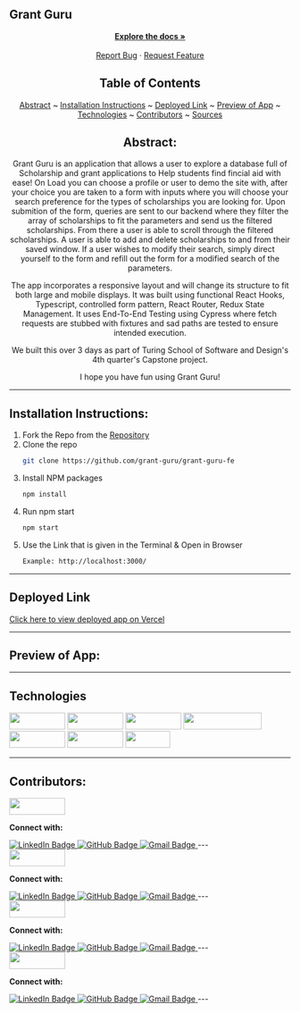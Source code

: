 ## Grant Guru
  <p align="center">
    <a href="https://github.com/grant-guru/grant-guru-fe"><strong>Explore the docs »</strong></a>
    <br />
    <br />
    <a href="https://github.com/grant-guru/grant-guru-fe/issues">Report Bug</a>
    ·
    <a href="https://github.com/grant-guru/grant-guru-fe/issues">Request Feature</a>
  </p>

</div>

<div align="center">

## Table of Contents

[Abstract](#abstract) ~
[Installation Instructions](#installation-instructions) ~
[Deployed Link](#deployed-link) ~
[Preview of App](#preview-of-app) ~
[Technologies](#technologies) ~
[Contributors](#contributors) ~
[Sources](#sources)

</div>

<div align="center">

## Abstract:

[//]: <> (Briefly describe what you built and its features. What problem is the app solving? How does this application solve that problem?)

Grant Guru  is an application that allows a user to explore a database full of Scholarship and grant applications to Help students find fincial aid with ease!  On Load you can choose a profile or user to demo the site with, after your choice you are taken to a form with inputs where you will choose your search preference for the types of scholarships you are looking for.  Upon submition of the form, queries are sent to our backend where they filter the array of scholarships to fit the parameters and send us the filtered scholarships.  From there a user is able to scroll through the filtered scholarships.  A user is able to add and delete scholarships to and from their saved window.  If a user wishes to modify their search, simply direct yourself to the form and refill out the form for a modified search of the parameters. 

The app incorporates a responsive layout and will change its structure to fit both large and mobile displays. It was built using functional React Hooks, Typescript, controlled form pattern, React Router, Redux State Management. It uses End-To-End Testing using Cypress where fetch requests are stubbed with fixtures and sad paths are tested to ensure intended execution. 

We built this over 3 days as part of Turing School of Software and Design's 4th quarter's Capstone project.

I hope you have fun using Grant Guru!

 
  
</div>

---

## Installation Instructions:

[//]: <> (What steps does a person have to take to get your app cloned down and running?)

1. Fork the Repo from the [Repository](https://github.com/grant-guru/grant-guru-fe)
2. Clone the repo
   ```sh
   git clone https://github.com/grant-guru/grant-guru-fe
   ```
3. Install NPM packages
   ```sh
   npm install
   ```
4. Run npm start
   ```sh
   npm start
   ```
5. Use the Link that is given in the Terminal & Open in Browser
   ```sh
   Example: http://localhost:3000/
   ```

---
  
## Deployed Link

[Click here to view deployed app on Vercel]()

---

## Preview of App:
[//]: <> (Provide ONE gif or screenshot of your application - choose the "coolest" piece of functionality to show off.)



  

---

## Technologies

<div>
  <img src="https://img.shields.io/badge/TS-Typescript-blue" width="100" height="30" >
  <img src="https://img.shields.io/badge/RDX-Redux-orange" width="100" height="30">
  <img src="https://img.shields.io/badge/-react-333333?logo=react&style=for-the-badge" width="100" height="30"/>
  <img src="https://img.shields.io/badge/-react%20router-f44250?logo=react%20router&logoColor=white&style=for-the-badge" width="140" height="30"/>
  <img src="https://img.shields.io/badge/-cypress-007780?logo=cypress&logoColor=white&style=for-the-badge" width="100" height="30"/>
  <img src="https://img.shields.io/badge/-CSS3-315780?logo=css3&style=for-the-badge" width="100" height="30"/>
  <img src="https://img.shields.io/badge/-npm-c12127?logo=npm&logoColor=white&style=for-the-badge" width="80"  height="30"/>
</div>

---

## Contributors:

[//]: <> (Who worked on this application? Link to their GitHubs.)

<div>
  <img src="https://img.shields.io/badge/Reid%20Poole-Front--End-orange" height="30" width="100">
  <p><strong>Connect with:</strong></p>
  <a href="https://www.linkedin.com/in/reid-poole/"> 
    <img src="https://img.shields.io/badge/LinkedIn-blue?style=for-the-badge&logo=linkedin&logoColor=white" alt="LinkedIn Badge"/>
  </a>
  <a href="https://github.com/rpoole444">
    <img src="https://img.shields.io/badge/-github-black?style=for-the-badge&logo=github&logoColor=white" alt="GitHub Badge">
  </a>
  <a href="mailto: poole.reid@gmail.com">
    <img src="https://img.shields.io/badge/-gmail-red?style=for-the-badge&logo=gmail&logoColor=white" alt="Gmail Badge">
  </a>
---
<div>
  <img src="https://img.shields.io/badge/Kennan%20Southall-Front--End-blue" height="30" width="100">
  <p><strong>Connect with:</strong></p>
  <a href="https://www.linkedin.com/in/keenan-southall/"> 
    <img src="https://img.shields.io/badge/LinkedIn-blue?style=for-the-badge&logo=linkedin&logoColor=white" alt="LinkedIn Badge"/>
  </a>
  <a href="https://github.com/keenans1">
    <img src="https://img.shields.io/badge/-github-black?style=for-the-badge&logo=github&logoColor=white" alt="GitHub Badge">
  </a>
  <a href="mailto: keenansouthall67@gmail.com">
    <img src="https://img.shields.io/badge/-gmail-red?style=for-the-badge&logo=gmail&logoColor=white" alt="Gmail Badge">
  </a>
---
<div>
  <img src="https://img.shields.io/badge/Adam%20Hughes-Front--End-red" height="30" width="100">
  <p><strong>Connect with:</strong></p>
  <a href="https://www.linkedin.com/in/front-end-adam/"> 
    <img src="https://img.shields.io/badge/LinkedIn-blue?style=for-the-badge&logo=linkedin&logoColor=white" alt="LinkedIn Badge"/>
  </a>
  <a href="https://github.com/ajh0050">
    <img src="https://img.shields.io/badge/-github-black?style=for-the-badge&logo=github&logoColor=white" alt="GitHub Badge">
  </a>
  <a href="mailto: adam@adamhughes.us">
    <img src="https://img.shields.io/badge/-gmail-red?style=for-the-badge&logo=gmail&logoColor=white" alt="Gmail Badge">
  </a>
---

<div>
  <img src="https://img.shields.io/badge/Jocelle%20Bautista-Front--End-purple" height="30" width="100">
  <p><strong>Connect with:</strong></p>
  <a href="https://www.linkedin.com/in/jocelle-bautista/"> 
    <img src="https://img.shields.io/badge/LinkedIn-blue?style=for-the-badge&logo=linkedin&logoColor=white" alt="LinkedIn Badge"/>
  </a>
  <a href="https://github.com/baut-jc">
    <img src="https://img.shields.io/badge/-github-black?style=for-the-badge&logo=github&logoColor=white" alt="GitHub Badge">
  </a>
  <a href="mailto: jocellebautista@gmail.com">
    <img src="https://img.shields.io/badge/-gmail-red?style=for-the-badge&logo=gmail&logoColor=white" alt="Gmail Badge">
  </a>
---